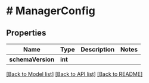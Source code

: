 # # ManagerConfig

## Properties

Name | Type | Description | Notes
------------ | ------------- | ------------- | -------------
**schemaVersion** | **int** |  | 

[[Back to Model list]](../../README.md#documentation-for-models) [[Back to API list]](../../README.md#documentation-for-api-endpoints) [[Back to README]](../../README.md)


